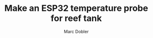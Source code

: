 ---
layout: post
title: "Make an ESP32 temperature probe for reef tank"
excerpt: 
categories: [DIY, Reef tank]
color: teal
author:
- Marc Dobler
meta: "DIY reef stuff"
---